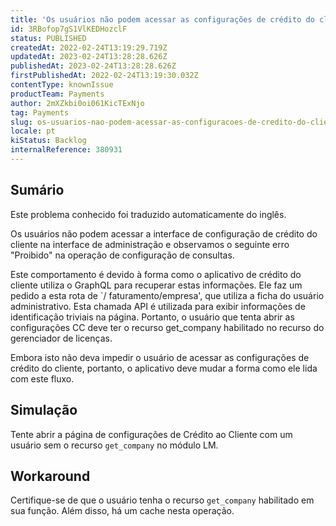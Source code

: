 ```yaml
---
title: 'Os usuários não podem acessar as configurações de crédito do cliente UI no Admin devido a um erro proibido'
id: 3RBofop7gS1VlKEDHozclF
status: PUBLISHED
createdAt: 2022-02-24T13:19:29.719Z
updatedAt: 2023-02-24T13:28:28.626Z
publishedAt: 2023-02-24T13:28:28.626Z
firstPublishedAt: 2022-02-24T13:19:30.032Z
contentType: knownIssue
productTeam: Payments
author: 2mXZkbi0oi061KicTExNjo
tag: Payments
slug: os-usuarios-nao-podem-acessar-as-configuracoes-de-credito-do-cliente-ui-no-admin-devido-a-um-erro-proibido
locale: pt
kiStatus: Backlog
internalReference: 380931
---
```


## Sumário

<div class="alert alert-info">
  <p>Este problema conhecido foi traduzido automaticamente do inglês.</p>
</div>


Os usuários não podem acessar a interface de configuração de crédito do cliente na interface de administração e observamos o seguinte erro "Proibido" na operação de configuração de consultas.

Este comportamento é devido à forma como o aplicativo de crédito do cliente utiliza o GraphQL para recuperar estas informações. Ele faz um pedido a esta rota de `/ faturamento/empresa', que utiliza a ficha do usuário administrativo. Esta chamada API é utilizada para exibir informações de identificação triviais na página. Portanto, o usuário que tenta abrir as configurações CC deve ter o recurso get_company habilitado no recurso do gerenciador de licenças.

Embora isto não deva impedir o usuário de acessar as configurações de crédito do cliente, portanto, o aplicativo deve mudar a forma como ele lida com este fluxo.


##

## Simulação


Tente abrir a página de configurações de Crédito ao Cliente com um usuário sem o recurso `get_company` no módulo LM.


##

## Workaround


Certifique-se de que o usuário tenha o recurso `get_company` habilitado em sua função. Além disso, há um cache nesta operação.





